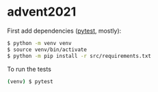 # advent2021

First add dependencies ([pytest](https://docs.pytest.org/en/6.2.x/), mostly):

``` sh
$ python -m venv venv
$ source venv/bin/activate
$ python -m pip install -r src/requirements.txt
```

To run the tests

``` sh
(venv) $ pytest
```
